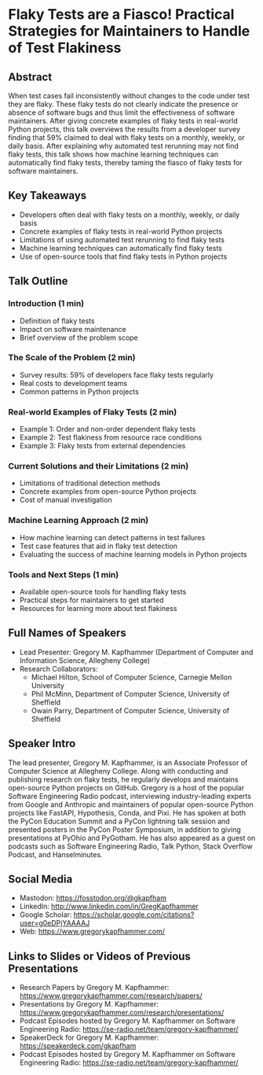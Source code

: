 # Flaky Tests are a Fiasco! Practical Strategies for Maintainers to Handle of Test Flakiness

## Abstract

When test cases fail inconsistently without changes to the code under test they
are flaky. These flaky tests do not clearly indicate the presence or absence of
software bugs and thus limit the effectiveness of software maintainers. After
giving concrete examples of flaky tests in real-world Python projects, this talk
overviews the results from a developer survey finding that 59% claimed to deal
with flaky tests on a monthly, weekly, or daily basis. After explaining why
automated test rerunning may not find flaky tests, this talk shows how machine
learning techniques can automatically find flaky tests, thereby taming the
fiasco of flaky tests for software maintainers.

## Key Takeaways

- Developers often deal with flaky tests on a monthly, weekly, or daily basis
- Concrete examples of flaky tests in real-world Python projects
- Limitations of using automated test rerunning to find flaky tests
- Machine learning techniques can automatically find flaky tests
- Use of open-source tools that find flaky tests in Python projects

## Talk Outline

### Introduction (1 min)

- Definition of flaky tests
- Impact on software maintenance
- Brief overview of the problem scope

### The Scale of the Problem (2 min)

- Survey results: 59% of developers face flaky tests regularly
- Real costs to development teams
- Common patterns in Python projects

### Real-world Examples of Flaky Tests (2 min)

- Example 1: Order and non-order dependent flaky tests
- Example 2: Test flakiness from resource race conditions
- Example 3: Flaky tests from external dependencies

### Current Solutions and their Limitations (2 min)

- Limitations of traditional detection methods
- Concrete examples from open-source Python projects
- Cost of manual investigation

### Machine Learning Approach (2 min)

- How machine learning can detect patterns in test failures
- Test case features that aid in flaky test detection
- Evaluating the success of machine learning models in Python projects

### Tools and Next Steps (1 min)

- Available open-source tools for handling flaky tests
- Practical steps for maintainers to get started
- Resources for learning more about test flakiness

## Full Names of Speakers

- Lead Presenter: Gregory M. Kapfhammer (Department of Computer and Information Science, Allegheny College)
- Research Collaborators:
    - Michael Hilton, School of Computer Science, Carnegie Mellon University
    - Phil McMinn, Department of Computer Science, University of Sheffield
    - Owain Parry, Department of Computer Science, University of Sheffield

## Speaker Intro

The lead presenter, Gregory M. Kapfhammer, is an Associate Professor of Computer
Science at Allegheny College. Along with conducting and publishing research on
flaky tests, he regularly develops and maintains open-source Python projects on
GitHub. Gregory is a host of the popular Software Engineering Radio podcast,
interviewing industry-leading experts from Google and Anthropic and maintainers
of popular open-source Python projects like FastAPI, Hypothesis, Conda, and
Pixi. He has spoken at both the PyCon Education Summit and a PyCon lightning
talk session and presented posters in the PyCon Poster Symposium, in addition to
giving presentations at PyOhio and PyGotham. He has also appeared as a guest on
podcasts such as Software Engineering Radio, Talk Python, Stack Overflow
Podcast, and Hanselminutes.

## Social Media

- Mastodon: https://fosstodon.org/@gkapfham
- LinkedIn: http://www.linkedin.com/in/GregKapfhammer
- Google Scholar: https://scholar.google.com/citations?user=g0eDPjYAAAAJ
- Web: https://www.gregorykapfhammer.com/

## Links to Slides or Videos of Previous Presentations

- Research Papers by Gregory M. Kapfhammer: https://www.gregorykapfhammer.com/research/papers/
- Presentations by Gregory M. Kapfhammer: https://www.gregorykapfhammer.com/research/presentations/
- Podcast Episodes hosted by Gregory M. Kapfhammer on Software Engineering Radio: https://se-radio.net/team/gregory-kapfhammer/
- SpeakerDeck for Gregory M. Kapfhammer: https://speakerdeck.com/gkapfham
- Podcast Episodes hosted by Gregory M. Kapfhammer on Software Engineering Radio: https://se-radio.net/team/gregory-kapfhammer/
